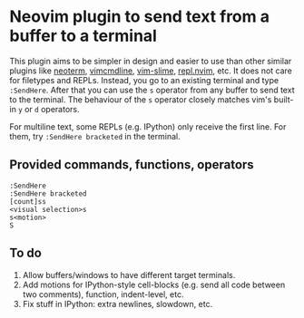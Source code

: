# Neovim plugin to send text from a buffer to a terminal

This plugin aims to be simpler in design and easier to use than other similar
plugins like [neoterm](https://github.com/kassio/neoterm),
[vimcmdline](https://github.com/jalvesaq/vimcmdline),
[vim-slime](https://github.com/jpalardy/vim-slime),
[repl.nvim](https://gitlab.com/HiPhish/repl.nvim), etc. It does not care for
filetypes and REPLs. Instead, you go to an existing terminal and type
`:SendHere`. After that you can use the `s` operator from any buffer to send
text to the terminal. The behaviour of the `s` operator closely matches vim's
built-in `y` or `d` operators.

For multiline text, some REPLs (e.g. IPython) only receive the first line. For
them, try `:SendHere bracketed` in the terminal.

## Provided commands, functions, operators

```vim
:SendHere
:SendHere bracketed
[count]ss
<visual selection>s
s<motion>
S
```

## To do

1. Allow buffers/windows to have different target terminals.
2. Add motions for IPython-style cell-blocks (e.g. send all code between two
   comments), function, indent-level, etc.
3. Fix stuff in IPython: extra newlines, slowdown, etc.
